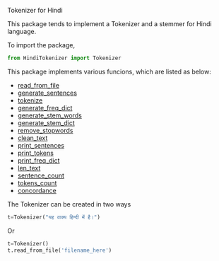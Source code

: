 Tokenizer for Hindi

This package tends to implement a Tokenizer and a stemmer for Hindi language.

To import the package,
```python
from HindiTokenizer import Tokenizer
```

This package implements various funcions, which are listed as below:

* [read_from_file](www.dummy.com)
* [generate_sentences]()
* [tokenize]()
* [generate_freq_dict]()
* [generate_stem_words]()
* [generate_stem_dict]()
* [remove_stopwords]()
* [clean_text]()
* [print_sentences]()
* [print_tokens]()
* [print_freq_dict]()
* [len_text]()
* [sentence_count]()
* [tokens_count]()
* [concordance]()

The Tokenizer can be created in two ways
```python
t=Tokenizer("यह वाक्य हिन्दी में है।")
```
Or
```python
t=Tokenizer()
t.read_from_file('filename_here')
```

